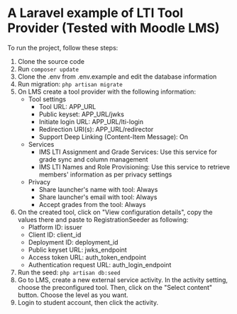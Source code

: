 # A Laravel example of LTI Tool Provider (Tested with Moodle LMS)

To run the project, follow these steps:
1. Clone the source code
2. Run ```composer update```
3. Clone the .env from .env.example and edit the database information
4. Run migration: ```php artisan migrate```
5. On LMS create a tool provider with the following information:
   - Tool settings
     - Tool URL: APP_URL 
     - Public keyset: APP_URL/jwks 
     - Initiate login URL: APP_URL/lti-login 
     - Redirection URI(s): APP_URL/redirector 
     - Support Deep Linking (Content-Item Message): On 
   - Services
     - IMS LTI Assignment and Grade Services: Use this service for grade sync and column management 
     - IMS LTI Names and Role Provisioning: Use this service to retrieve members' information as per privacy settings
   - Privacy
     - Share launcher's name with tool: Always
     - Share launcher's email with tool: Always
     - Accept grades from the tool: Always
6. On the created tool, click on "View configuration details", copy the values there and paste to RegistrationSeeder as following:
    - Platform ID: issuer
    - Client ID: client_id
    - Deployment ID: deployment_id
    - Public keyset URL: jwks_endpoint
    - Access token URL: auth_token_endpoint
    - Authentication request URL: auth_login_endpoint
7. Run the seed: ```php artisan db:seed```
8. Go to LMS, create a new external service activity. In the activity setting, choose the preconfigured tool. Then, click on the "Select content" button. Choose the level as you want.
9. Login to student account, then click the activity.
